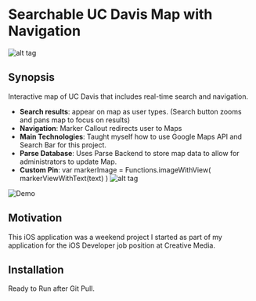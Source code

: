 # Searchable UC Davis Map with Navigation
![alt tag](https://github.com/fantaandcrackers/CM_Portfolio/blob/master/Illustrations/UCDMapIcon.png)
## Synopsis

Interactive map of UC Davis that includes real-time search and navigation.
- **Search results**: appear on map as user types. (Search button zooms and pans map to focus on results)
- **Navigation**: Marker Callout redirects user to Maps 
- **Main Technologies**: Taught myself how to use Google Maps API and Search Bar for this project.
- **Parse Database**: Uses Parse Backend to store map data to allow for administrators to update Map.
- **Custom Pin**: var markerImage = Functions.imageWithView( markerViewWithText(text) )
![alt tag](https://github.com/fantaandcrackers/CM_Portfolio/blob/master/Illustrations/MakeMarker.png)

![Demo](http://giant.gfycat.com/LateGranularFossa.gif)

<!-- ## Code Example

Show what the library does as concisely as possible, developers should be able to figure out **how** your project solves their problem by looking at the code example. Make sure the API you are showing off is obvious, and that your code is short and concise. -->

## Motivation

This iOS application was a weekend project I started as part of my application for the iOS Developer job position at Creative Media.

## Installation

Ready to Run after Git Pull.